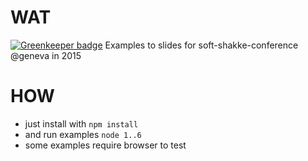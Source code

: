 # WAT

[![Greenkeeper badge](https://badges.greenkeeper.io/syzer/distributed-talk-soft-shake-2015-geneva.svg)](https://greenkeeper.io/)
Examples to slides for soft-shakke-conference @geneva in 2015

# HOW

* just install with
`npm install`
* and run examples
`node 1..6`
* some examples require browser to test

